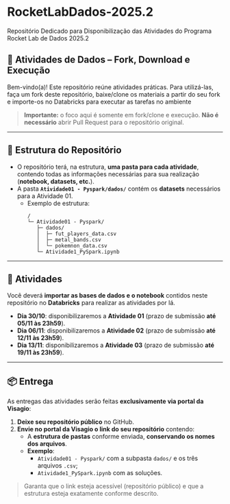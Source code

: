 # RocketLabDados-2025.2  
Repositório Dedicado para Disponibilização das Atividades do Programa Rocket Lab de Dados 2025.2

## 🚀 Atividades de Dados – Fork, Download e Execução

Bem-vindo(a)! Este repositório reúne atividades práticas. Para utilizá-las, faça um fork deste repositório, baixe/clone os materiais a partir do seu fork e importe-os no Databricks para executar as tarefas no ambiente
> **Importante:** o foco aqui é somente em fork/clone e execução. **Não é necessário** abrir Pull Request para o repositório original.

---

## 🧭 Estrutura do Repositório

- O repositório terá, na estrutura, **uma pasta para cada atividade**, contendo todas as informações necessárias para sua realização (**notebook, datasets, etc.**).
- A pasta **`Atividade01 - Pyspark/dados/`** contém os **datasets** necessários para a Atividade 01.
  - Exemplo de estrutura:
    ```
    /
    └─ Atividade01 - Pyspark/
       ├─ dados/
       │  ├─ fut_players_data.csv
       │  ├─ metal_bands.csv
       │  └─ pokemnon_data.csv
       └─ Atividade1_PySpark.ipynb
    ```

---

## 🧪 Atividades
Você deverá **importar as bases de dados e o notebook** contidos neste repositório no **Databricks** para realizar as atividades por lá.

- **Dia 30/10**: disponibilizaremos a **Atividade 01** (prazo de submissão **até 05/11 às 23h59**).
- **Dia 06/11**: disponibilizaremos a **Atividade 02** (prazo de submissão **até 12/11 às 23h59**).
- **Dia 13/11**: disponibilizaremos a **Atividade 03** (prazo de submissão **até 19/11 às 23h59**).

---

## 📦 Entrega

As entregas das atividades serão feitas **exclusivamente via portal da Visagio**:

1. **Deixe seu repositório público** no GitHub.  
2. **Envie no portal da Visagio o link do seu repositório** contendo:
   - A **estrutura de pastas** conforme enviada, **conservando os nomes dos arquivos**.  
   - **Exemplo**:
     - `Atividade01 - Pyspark/` com a subpasta `dados/` e os três arquivos `.csv`;
     - `Atividade1_PySpark.ipynb` com as soluções.

> Garanta que o link esteja acessível (repositório público) e que a estrutura esteja exatamente conforme descrito.
